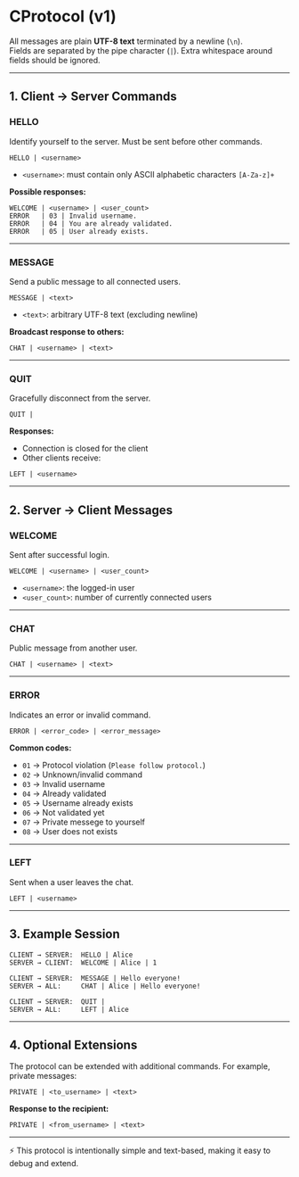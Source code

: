 # CProtocol (v1)

All messages are plain **UTF-8 text** terminated by a newline (`\n`).  
Fields are separated by the pipe character (`|`). Extra whitespace around fields should be ignored.  

---

## 1. Client → Server Commands

### HELLO
Identify yourself to the server. Must be sent before other commands.

```
HELLO | <username>
```

- `<username>`: must contain only ASCII alphabetic characters `[A-Za-z]+`

**Possible responses:**
```
WELCOME | <username> | <user_count>
ERROR   | 03 | Invalid username.
ERROR   | 04 | You are already validated.
ERROR   | 05 | User already exists.
```

---

### MESSAGE
Send a public message to all connected users.

```
MESSAGE | <text>
```

- `<text>`: arbitrary UTF-8 text (excluding newline)

**Broadcast response to others:**
```
CHAT | <username> | <text>
```

---

### QUIT
Gracefully disconnect from the server.

```
QUIT |
```

**Responses:**
- Connection is closed for the client
- Other clients receive:
```
LEFT | <username>
```

---

## 2. Server → Client Messages

### WELCOME
Sent after successful login.

```
WELCOME | <username> | <user_count>
```

- `<username>`: the logged-in user  
- `<user_count>`: number of currently connected users  

---

### CHAT
Public message from another user.

```
CHAT | <username> | <text>
```

---

### ERROR
Indicates an error or invalid command.

```
ERROR | <error_code> | <error_message>
```

**Common codes:**
- `01` → Protocol violation (`Please follow protocol.`)  
- `02` → Unknown/invalid command  
- `03` → Invalid username  
- `04` → Already validated  
- `05` → Username already exists  
- `06` → Not validated yet  
- `07` → Private messege to yourself
- `08` → User does not exists

---

### LEFT
Sent when a user leaves the chat.

```
LEFT | <username>
```

---

## 3. Example Session

```
CLIENT → SERVER:  HELLO | Alice
SERVER → CLIENT:  WELCOME | Alice | 1

CLIENT → SERVER:  MESSAGE | Hello everyone!
SERVER → ALL:     CHAT | Alice | Hello everyone!

CLIENT → SERVER:  QUIT |
SERVER → ALL:     LEFT | Alice
```

---

## 4. Optional Extensions

The protocol can be extended with additional commands. For example, private messages:

```
PRIVATE | <to_username> | <text>
```

**Response to the recipient:**
```
PRIVATE | <from_username> | <text>
```

---

⚡️ This protocol is intentionally simple and text-based, making it easy to debug and extend.  
